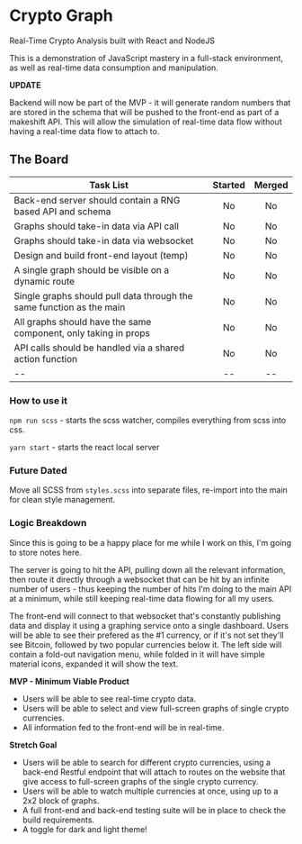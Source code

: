 # Crypto Graph

Real-Time Crypto Analysis built with React and NodeJS

This is a demonstration of JavaScript mastery in a full-stack environment, as well as real-time data consumption and manipulation.

**UPDATE**

Backend will now be part of the MVP - it will generate random numbers that are stored in the schema that will be pushed to the front-end as part of a makeshift API. This will allow the simulation of real-time data flow without having a real-time data flow to attach to.

## The Board

| Task List                                                            | Started | Merged |
| -------------------------------------------------------------------- | :-----: | :----: |
| Back-end server should contain a RNG based API and schema            |   No    |   No   |
| Graphs should take-in data via API call                              |   No    |   No   |
| Graphs should take-in data via websocket                             |   No    |   No   |
| Design and build front-end layout (temp)                             |   No    |   No   |
| A single graph should be visible on a dynamic route                  |   No    |   No   |
| Single graphs should pull data through the same function as the main |   No    |   No   |
| All graphs should have the same component, only taking in props      |   No    |   No   |
| API calls should be handled via a shared action function             |   No    |   No   |
| --                                                                   |   --    |   --   |

### How to use it

`npm run scss` - starts the scss watcher, compiles everything from scss into css.

`yarn start` - starts the react local server

### Future Dated

Move all SCSS from `styles.scss` into separate files, re-import into the main for clean style management.

### Logic Breakdown

Since this is going to be a happy place for me while I work on this, I'm going to store notes here.

The server is going to hit the API, pulling down all the relevant information, then route it directly through a websocket that can be hit by an infinite number of users - thus keeping the number of hits I'm doing to the main API at a minimum, while still keeping real-time data flowing for all my users.

The front-end will connect to that websocket that's constantly publishing data and display it using a graphing service onto a single dashboard. Users will be able to see their prefered as the #1 currency, or if it's not set they'll see Bitcoin, followed by two popular currencies below it. The left side will contain a fold-out navigation menu, while folded in it will have simple material icons, expanded it will show the text.

**MVP - Minimum Viable Product**

- Users will be able to see real-time crypto data.
- Users will be able to select and view full-screen graphs of single crypto currencies.
- All information fed to the front-end will be in real-time.

**Stretch Goal**

- Users will be able to search for different crypto currencies, using a back-end Restful endpoint that will attach to routes on the website that give access to full-screen graphs of the single crypto currency.
- Users will be able to watch multiple currencies at once, using up to a 2x2 block of graphs.
- A full front-end and back-end testing suite will be in place to check the build requirements.
- A toggle for dark and light theme!
